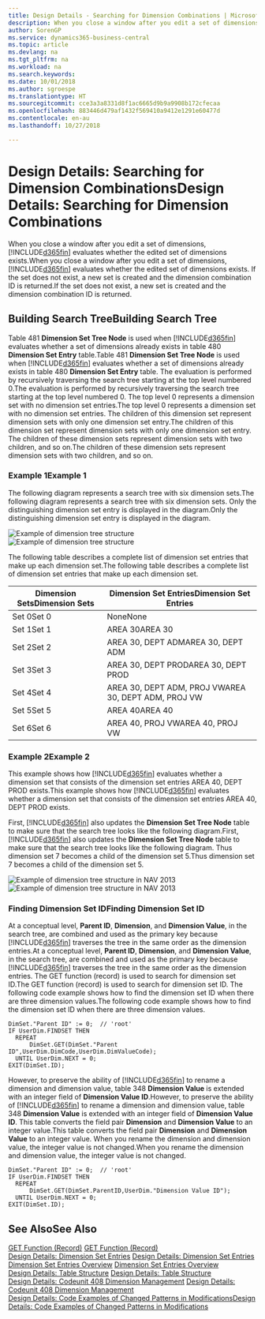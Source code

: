 ```yaml
---
title: Design Details - Searching for Dimension Combinations | Microsoft Docs
description: When you close a window after you edit a set of dimensions, Business Central evaluates whether the edited set of dimensions exists. If the set does not exist, a new set is created and the dimension combination ID is returned.
author: SorenGP
ms.service: dynamics365-business-central
ms.topic: article
ms.devlang: na
ms.tgt_pltfrm: na
ms.workload: na
ms.search.keywords: 
ms.date: 10/01/2018
ms.author: sgroespe
ms.translationtype: HT
ms.sourcegitcommit: cce3a3a8331d8f1ac6665d9b9a9908b172cfecaa
ms.openlocfilehash: 883446d479af1432f569410a9412e1291e60477d
ms.contentlocale: en-au
ms.lasthandoff: 10/27/2018

---
```

# <a name="design-details-searching-for-dimension-combinations"></a><span data-ttu-id="6798a-104">Design Details: Searching for Dimension Combinations</span><span class="sxs-lookup"><span data-stu-id="6798a-104">Design Details: Searching for Dimension Combinations</span></span>
<span data-ttu-id="6798a-105">When you close a window after you edit a set of dimensions, [!INCLUDE[d365fin](includes/d365fin_md.md)] evaluates whether the edited set of dimensions exists.</span><span class="sxs-lookup"><span data-stu-id="6798a-105">When you close a window after you edit a set of dimensions, [!INCLUDE[d365fin](includes/d365fin_md.md)] evaluates whether the edited set of dimensions exists.</span></span> <span data-ttu-id="6798a-106">If the set does not exist, a new set is created and the dimension combination ID is returned.</span><span class="sxs-lookup"><span data-stu-id="6798a-106">If the set does not exist, a new set is created and the dimension combination ID is returned.</span></span>  

## <a name="building-search-tree"></a><span data-ttu-id="6798a-107">Building Search Tree</span><span class="sxs-lookup"><span data-stu-id="6798a-107">Building Search Tree</span></span>  
 <span data-ttu-id="6798a-108">Table 481 **Dimension Set Tree Node** is used when [!INCLUDE[d365fin](includes/d365fin_md.md)] evaluates whether a set of dimensions already exists in table 480 **Dimension Set Entry** table.</span><span class="sxs-lookup"><span data-stu-id="6798a-108">Table 481 **Dimension Set Tree Node** is used when [!INCLUDE[d365fin](includes/d365fin_md.md)] evaluates whether a set of dimensions already exists in table 480 **Dimension Set Entry** table.</span></span> <span data-ttu-id="6798a-109">The evaluation is performed by recursively traversing the search tree starting at the top level numbered 0.</span><span class="sxs-lookup"><span data-stu-id="6798a-109">The evaluation is performed by recursively traversing the search tree starting at the top level numbered 0.</span></span> <span data-ttu-id="6798a-110">The top level 0 represents a dimension set with no dimension set entries.</span><span class="sxs-lookup"><span data-stu-id="6798a-110">The top level 0 represents a dimension set with no dimension set entries.</span></span> <span data-ttu-id="6798a-111">The children of this dimension set represent dimension sets with only one dimension set entry.</span><span class="sxs-lookup"><span data-stu-id="6798a-111">The children of this dimension set represent dimension sets with only one dimension set entry.</span></span> <span data-ttu-id="6798a-112">The children of these dimension sets represent dimension sets with two children, and so on.</span><span class="sxs-lookup"><span data-stu-id="6798a-112">The children of these dimension sets represent dimension sets with two children, and so on.</span></span>  

### <a name="example-1"></a><span data-ttu-id="6798a-113">Example 1</span><span class="sxs-lookup"><span data-stu-id="6798a-113">Example 1</span></span>  
 <span data-ttu-id="6798a-114">The following diagram represents a search tree with six dimension sets.</span><span class="sxs-lookup"><span data-stu-id="6798a-114">The following diagram represents a search tree with six dimension sets.</span></span> <span data-ttu-id="6798a-115">Only the distinguishing dimension set entry is displayed in the diagram.</span><span class="sxs-lookup"><span data-stu-id="6798a-115">Only the distinguishing dimension set entry is displayed in the diagram.</span></span>  

 <span data-ttu-id="6798a-116">![Example of dimension tree structure](media/nav2013_dimension_tree.png "Example of dimension tree structure")</span><span class="sxs-lookup"><span data-stu-id="6798a-116">![Example of dimension tree structure](media/nav2013_dimension_tree.png "Example of dimension tree structure")</span></span>  

 <span data-ttu-id="6798a-117">The following table describes a complete list of dimension set entries that make up each dimension set.</span><span class="sxs-lookup"><span data-stu-id="6798a-117">The following table describes a complete list of dimension set entries that make up each dimension set.</span></span>  

|<span data-ttu-id="6798a-118">Dimension Sets</span><span class="sxs-lookup"><span data-stu-id="6798a-118">Dimension Sets</span></span>|<span data-ttu-id="6798a-119">Dimension Set Entries</span><span class="sxs-lookup"><span data-stu-id="6798a-119">Dimension Set Entries</span></span>|  
|--------------------|---------------------------|  
|<span data-ttu-id="6798a-120">Set 0</span><span class="sxs-lookup"><span data-stu-id="6798a-120">Set 0</span></span>|<span data-ttu-id="6798a-121">None</span><span class="sxs-lookup"><span data-stu-id="6798a-121">None</span></span>|  
|<span data-ttu-id="6798a-122">Set 1</span><span class="sxs-lookup"><span data-stu-id="6798a-122">Set 1</span></span>|<span data-ttu-id="6798a-123">AREA 30</span><span class="sxs-lookup"><span data-stu-id="6798a-123">AREA 30</span></span>|  
|<span data-ttu-id="6798a-124">Set 2</span><span class="sxs-lookup"><span data-stu-id="6798a-124">Set 2</span></span>|<span data-ttu-id="6798a-125">AREA 30, DEPT ADM</span><span class="sxs-lookup"><span data-stu-id="6798a-125">AREA 30, DEPT ADM</span></span>|  
|<span data-ttu-id="6798a-126">Set 3</span><span class="sxs-lookup"><span data-stu-id="6798a-126">Set 3</span></span>|<span data-ttu-id="6798a-127">AREA 30, DEPT PROD</span><span class="sxs-lookup"><span data-stu-id="6798a-127">AREA 30, DEPT PROD</span></span>|  
|<span data-ttu-id="6798a-128">Set 4</span><span class="sxs-lookup"><span data-stu-id="6798a-128">Set 4</span></span>|<span data-ttu-id="6798a-129">AREA 30, DEPT ADM, PROJ VW</span><span class="sxs-lookup"><span data-stu-id="6798a-129">AREA 30, DEPT ADM, PROJ VW</span></span>|  
|<span data-ttu-id="6798a-130">Set 5</span><span class="sxs-lookup"><span data-stu-id="6798a-130">Set 5</span></span>|<span data-ttu-id="6798a-131">AREA 40</span><span class="sxs-lookup"><span data-stu-id="6798a-131">AREA 40</span></span>|  
|<span data-ttu-id="6798a-132">Set 6</span><span class="sxs-lookup"><span data-stu-id="6798a-132">Set 6</span></span>|<span data-ttu-id="6798a-133">AREA 40, PROJ VW</span><span class="sxs-lookup"><span data-stu-id="6798a-133">AREA 40, PROJ VW</span></span>|  

### <a name="example-2"></a><span data-ttu-id="6798a-134">Example 2</span><span class="sxs-lookup"><span data-stu-id="6798a-134">Example 2</span></span>  
 <span data-ttu-id="6798a-135">This example shows how [!INCLUDE[d365fin](includes/d365fin_md.md)] evaluates whether a dimension set that consists of the dimension set entries AREA 40, DEPT PROD exists.</span><span class="sxs-lookup"><span data-stu-id="6798a-135">This example shows how [!INCLUDE[d365fin](includes/d365fin_md.md)] evaluates whether a dimension set that consists of the dimension set entries AREA 40, DEPT PROD exists.</span></span>  

 <span data-ttu-id="6798a-136">First, [!INCLUDE[d365fin](includes/d365fin_md.md)] also updates the **Dimension Set Tree Node** table to make sure that the search tree looks like the following diagram.</span><span class="sxs-lookup"><span data-stu-id="6798a-136">First, [!INCLUDE[d365fin](includes/d365fin_md.md)] also updates the **Dimension Set Tree Node** table to make sure that the search tree looks like the following diagram.</span></span> <span data-ttu-id="6798a-137">Thus dimension set 7 becomes a child of the dimension set 5.</span><span class="sxs-lookup"><span data-stu-id="6798a-137">Thus dimension set 7 becomes a child of the dimension set 5.</span></span>  

 <span data-ttu-id="6798a-138">![Example of dimension tree structure in NAV 2013](media/nav2013_dimension_tree_example2.png "Example of dimension tree structure in NAV 2013")</span><span class="sxs-lookup"><span data-stu-id="6798a-138">![Example of dimension tree structure in NAV 2013](media/nav2013_dimension_tree_example2.png "Example of dimension tree structure in NAV 2013")</span></span>  

### <a name="finding-dimension-set-id"></a><span data-ttu-id="6798a-139">Finding Dimension Set ID</span><span class="sxs-lookup"><span data-stu-id="6798a-139">Finding Dimension Set ID</span></span>  
 <span data-ttu-id="6798a-140">At a conceptual level, **Parent ID**, **Dimension**, and **Dimension Value**, in the search tree, are combined and used as the primary key because [!INCLUDE[d365fin](includes/d365fin_md.md)] traverses the tree in the same order as the dimension entries.</span><span class="sxs-lookup"><span data-stu-id="6798a-140">At a conceptual level, **Parent ID**, **Dimension**, and **Dimension Value**, in the search tree, are combined and used as the primary key because [!INCLUDE[d365fin](includes/d365fin_md.md)] traverses the tree in the same order as the dimension entries.</span></span> <span data-ttu-id="6798a-141">The GET function (record) is used to search for dimension set ID.</span><span class="sxs-lookup"><span data-stu-id="6798a-141">The GET function (record) is used to search for dimension set ID.</span></span> <span data-ttu-id="6798a-142">The following code example shows how to find the dimension set ID when there are three dimension values.</span><span class="sxs-lookup"><span data-stu-id="6798a-142">The following code example shows how to find the dimension set ID when there are three dimension values.</span></span>  

```  
DimSet."Parent ID" := 0;  // 'root'  
IF UserDim.FINDSET THEN  
  REPEAT  
      DimSet.GET(DimSet."Parent ID",UserDim.DimCode,UserDim.DimValueCode);  
  UNTIL UserDim.NEXT = 0;  
EXIT(DimSet.ID);  

```  

 <span data-ttu-id="6798a-143">However, to preserve the ability of [!INCLUDE[d365fin](includes/d365fin_md.md)] to rename a dimension and dimension value, table 348 **Dimension Value** is extended with an integer field of **Dimension Value ID**.</span><span class="sxs-lookup"><span data-stu-id="6798a-143">However, to preserve the ability of [!INCLUDE[d365fin](includes/d365fin_md.md)] to rename a dimension and dimension value, table 348 **Dimension Value** is extended with an integer field of **Dimension Value ID**.</span></span> <span data-ttu-id="6798a-144">This table converts the field pair **Dimension** and **Dimension Value** to an integer value.</span><span class="sxs-lookup"><span data-stu-id="6798a-144">This table converts the field pair **Dimension** and **Dimension Value** to an integer value.</span></span> <span data-ttu-id="6798a-145">When you rename the dimension and dimension value, the integer value is not changed.</span><span class="sxs-lookup"><span data-stu-id="6798a-145">When you rename the dimension and dimension value, the integer value is not changed.</span></span>  

```  
DimSet."Parent ID" := 0;  // 'root'  
IF UserDim.FINDSET THEN  
  REPEAT  
      DimSet.GET(DimSet.ParentID,UserDim."Dimension Value ID");  
  UNTIL UserDim.NEXT = 0;  
EXIT(DimSet.ID);  

```  

## <a name="see-also"></a><span data-ttu-id="6798a-146">See Also</span><span class="sxs-lookup"><span data-stu-id="6798a-146">See Also</span></span>  
 <span data-ttu-id="6798a-147">[GET Function (Record)](/dynamics-nav/GET-Function--Record-)  </span><span class="sxs-lookup"><span data-stu-id="6798a-147">[GET Function (Record)](/dynamics-nav/GET-Function--Record-)  </span></span>  
 <span data-ttu-id="6798a-148">[Design Details: Dimension Set Entries](design-details-dimension-set-entries.md) </span><span class="sxs-lookup"><span data-stu-id="6798a-148">[Design Details: Dimension Set Entries](design-details-dimension-set-entries.md) </span></span>  
 <span data-ttu-id="6798a-149">[Dimension Set Entries Overview](design-details-dimension-set-entries-overview.md) </span><span class="sxs-lookup"><span data-stu-id="6798a-149">[Dimension Set Entries Overview](design-details-dimension-set-entries-overview.md) </span></span>  
 <span data-ttu-id="6798a-150">[Design Details: Table Structure](design-details-table-structure.md) </span><span class="sxs-lookup"><span data-stu-id="6798a-150">[Design Details: Table Structure](design-details-table-structure.md) </span></span>  
 <span data-ttu-id="6798a-151">[Design Details: Codeunit 408 Dimension Management](design-details-codeunit-408-dimension-management.md) </span><span class="sxs-lookup"><span data-stu-id="6798a-151">[Design Details: Codeunit 408 Dimension Management](design-details-codeunit-408-dimension-management.md) </span></span>  
 [<span data-ttu-id="6798a-152">Design Details: Code Examples of Changed Patterns in Modifications</span><span class="sxs-lookup"><span data-stu-id="6798a-152">Design Details: Code Examples of Changed Patterns in Modifications</span></span>](design-details-code-examples-of-changed-patterns-in-modifications.md)


